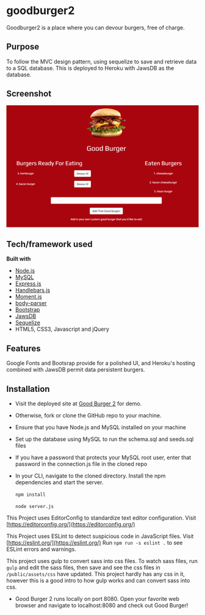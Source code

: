 # goodburger2

Goodburger2 is a place where you can devour burgers, free of charge.

## Purpose
To follow the MVC design pattern, using sequelize to save and retrieve data to a SQL database. This is deployed to Heroku with JawsDB as the database.
 
## Screenshot
![screenshot](./public/assets/images/screenshot.png)

## Tech/framework used
<b>Built with</b>
- [Node.js](https://nodejs.org/en/)
- [MySQL](https://www.npmjs.com/package/mysql)
- [Express.js](https://www.npmjs.com/package/express)
- [Handlebars.js](https://www.npmjs.com/package/express-handlebars)
- [Moment.js](https://momentjs.com/)
- [body-parser](https://www.npmjs.com/package/body-parser)
- [Bootstrap](https://getbootstrap.com/docs/3.3/)
- [JawsDB](https://elements.heroku.com/addons/jawsdb)
- [Sequelize](https://www.npmjs.com/package/sequelize)
- HTML5, CSS3, Javascript and jQuery

## Features
Google Fonts and Bootsrap provide for a polished UI, and Heroku's hosting combined with JawsDB permit data persistent burgers.

## Installation
- Visit the deployed site at [Good Burger 2](https://damp-tor-93239.herokuapp.com/) for demo.
- Otherwise, fork or clone the GitHub repo to your machine.
- Ensure that you have Node.js and MySQL installed on your machine
- Set up the database using MySQL to run the schema.sql and seeds.sql files
- If you have a password that protects your MySQL root user, enter that password in the connection.js file in the cloned repo
- In your CLI, navigate to the cloned directory. Install the npm dependencies and start the server.

  `npm install`

  `node server.js`

This Project uses EditorConfig to standardize text editor configuration.
Visit [https://editorconfig.org/](https://editorconfig.org/)

This Project uses ESLint to detect suspicious code in JavaScript files.
Visit [https://eslint.org/](https://eslint.org/)
Run `npm run -s eslint .` to see ESLint errors and warnings.

This project uses gulp to convert sass into css files. To watch sass files, run `gulp` and edit the sass files, then save and see the css files in `/public/assets/css` have updated. This project hardly has any css in it, however this is a good intro to how gulp works and can convert sass into css.

- Good Burger 2 runs locally on port 8080. Open your favorite web browser and navigate to localhost:8080 and check out Good Burger!
